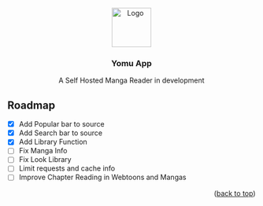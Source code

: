 

<!-- PROJECT LOGO -->
<br />
<div align="center">
  <a href="https://github.com/othneildrew/Best-README-Template">
    <img src="images/logo.png" alt="Logo" width="80" height="80">
  </a>

  <h3 align="center">Yomu App</h3>

  <p align="center">
     A Self Hosted Manga Reader in development
    <br />
  <!--  <a href=""><strong>Explore the docs »</strong></a>
    <br />
    <br />
    <a href="">View Demo</a>
    ·
    <a href="">Report Bug</a>
    ·
    <a href="">Request Feature</a> -->
  </p>
</div>  

<!-- ROADMAP -->
## Roadmap

- [x] Add Popular bar to source
- [x] Add Search bar to source
- [x] Add Library Function
- [ ] Fix Manga Info
- [ ] Fix Look Library
- [ ] Limit requests and cache info
- [ ] Improve Chapter Reading in Webtoons and Mangas

<!--See the [open issues](https://github.com/othneildrew/Best-README-Template/issues) for a full list of proposed features (and known issues). -->

<p align="right">(<a href="#readme-top">back to top</a>)</p>
